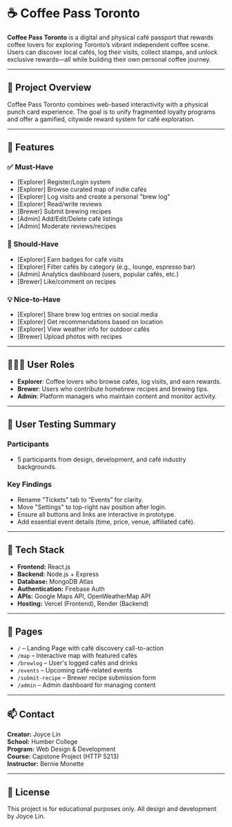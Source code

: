 # ☕ Coffee Pass Toronto


**Coffee Pass Toronto** is a digital and physical café passport that rewards coffee lovers for exploring Toronto’s vibrant independent coffee scene. Users can discover local cafés, log their visits, collect stamps, and unlock exclusive rewards—all while building their own personal coffee journey.

---

## 📌 Project Overview

Coffee Pass Toronto combines web-based interactivity with a physical punch card experience. The goal is to unify fragmented loyalty programs and offer a gamified, citywide reward system for café exploration.

---

## 🧠 Features

### ✅ Must-Have
- [Explorer] Register/Login system
- [Explorer] Browse curated map of indie cafés
- [Explorer] Log visits and create a personal "brew log"
- [Explorer] Read/write reviews
- [Brewer] Submit brewing recipes
- [Admin] Add/Edit/Delete café listings
- [Admin] Moderate reviews/recipes

### 🌟 Should-Have
- [Explorer] Earn badges for café visits
- [Explorer] Filter cafés by category (e.g., lounge, espresso bar)
- [Admin] Analytics dashboard (users, popular cafés, etc.)
- [Brewer] Like/comment on recipes

### 💡 Nice-to-Have
- [Explorer] Share brew log entries on social media
- [Explorer] Get recommendations based on location
- [Explorer] View weather info for outdoor cafés
- [Brewer] Upload photos with recipes

---

## 🧑‍🤝‍🧑 User Roles

- **Explorer**: Coffee lovers who browse cafés, log visits, and earn rewards.
- **Brewer**: Users who contribute homebrew recipes and brewing tips.
- **Admin**: Platform managers who maintain content and monitor activity.

---

## 🧪 User Testing Summary

### Participants
- 5 participants from design, development, and café industry backgrounds.

### Key Findings
- Rename "Tickets" tab to “Events” for clarity.
- Move "Settings" to top-right nav position after login.
- Ensure all buttons and links are interactive in prototype.
- Add essential event details (time, price, venue, affiliated café).

---

## 🧰 Tech Stack

- **Frontend:** React.js
- **Backend:** Node.js + Express
- **Database:** MongoDB Atlas
- **Authentication:** Firebase Auth
- **APIs:** Google Maps API, OpenWeatherMap API
- **Hosting:** Vercel (Frontend), Render (Backend)

---

## 📍 Pages

- `/` – Landing Page with café discovery call-to-action
- `/map` – Interactive map with featured cafés
- `/brewlog` – User's logged cafés and drinks
- `/events` – Upcoming café-related events
- `/submit-recipe` – Brewer recipe submission form
- `/admin` – Admin dashboard for managing content

---

## 📫 Contact

**Creator:** Joyce Lin  
**School:** Humber College  
**Program:** Web Design & Development  
**Course:** Capstone Project (HTTP 5213)  
**Instructor:** Bernie Monette

---

## 📄 License

This project is for educational purposes only. All design and development by Joyce Lin.

